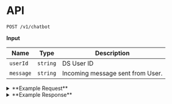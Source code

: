 # API


```
POST /v1/chatbot
```


**Input**


Name | Type | Description
--- | --- | ---
`userId` | `string` | DS User ID
`message` | `string` | Incoming message sent from User.

<details><summary>**Example Request**</summary><p>

```
curl -X "POST" "http://localhost:5000/v1/chatbot" \
     -H "Content-Type: application/x-www-form-urlencoded; charset=utf-8" \
     --data-urlencode "userId=123" \
     --data-urlencode "message=I can haz thumb socks?" \
```

</p></details>

<details><summary>**Example Response**</summary><p>

```
{
  "reply": {
    "body": "You're signed up for Thumb Wars. #blessed"
  }
}
```

</p></details>
